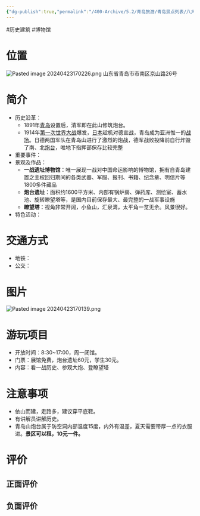 ```yaml
---
{"dg-publish":true,"permalink":"/400-Archive/5.2/青岛旅游/青岛景点列表/八大关及其周边/青岛山炮台遗址/","tags":["历史建筑","博物馆"]}
---
```


#历史建筑 #博物馆 
# 位置
![Pasted image 20240423170226.png](/img/user/800-%E5%85%B6%E4%BB%96/801-%E5%9B%BE%E7%89%87/Pasted%20image%2020240423170226.png)
山东省青岛市市南区京山路26号
# 简介
- 历史沿革：
	- 1891年[青岛](https://baike.baidu.com/item/%E9%9D%92%E5%B2%9B/60244?fromModule=lemma_inlink)设置后，清军即在此山修筑炮台。
	- 1914年[第一次世界大战](https://baike.baidu.com/item/%E7%AC%AC%E4%B8%80%E6%AC%A1%E4%B8%96%E7%95%8C%E5%A4%A7%E6%88%98/68516?fromModule=lemma_inlink)爆发，[日本](https://baike.baidu.com/item/%E6%97%A5%E6%9C%AC/0?fromModule=lemma_inlink)趁机对德宣战，青岛成为亚洲惟一的[战场](https://baike.baidu.com/item/%E6%88%98%E5%9C%BA/0?fromModule=lemma_inlink)。日德两国军队在青岛山进行了激烈的炮战，德军战败投降前自行炸毁了南、北[炮台](https://baike.baidu.com/item/%E7%82%AE%E5%8F%B0/0?fromModule=lemma_inlink)，唯地下指挥部保存比较完整
- 重要事件：
- 景观及作品：
	- **一战遗址博物馆**：唯一展现一战对中国命运影响的博物馆，拥有自青岛建置之主权回归期间的各类武器、军服、报刊、书籍、纪念章、明信片等1800多件藏品
	- **炮台遗址**：面积约1600平方米、内部有锅炉房、弹药库、测绘室、蓄水池、旋转瞭望塔等，是国内目前保存最大、最完整的一战军事设施
	- **瞭望塔**：视角非常开阔，小鱼山，汇泉湾，太平角一览无余。风景很好。
- 特色活动：
# 交通方式
- 地铁：
- 公交：
# 图片
![Pasted image 20240423170139.png](/img/user/800-%E5%85%B6%E4%BB%96/801-%E5%9B%BE%E7%89%87/Pasted%20image%2020240423170139.png)
# 游玩项目
- 开放时间：8:30~17:00，周一闭馆。
- 门票：展馆免费，炮台遗址60元，学生30元。
- 内容：看一战历史、参观大炮、登瞭望塔
# 注意事项
- 依山而建，走路多，建议穿平底鞋。
- 有讲解员讲解历史。
- 青岛山炮台属于防空洞内部温度15度，内外有温差，夏天需要带厚一点的衣服进。**景区可以租，10元一件。**
# 评价
## 正面评价
## 负面评价